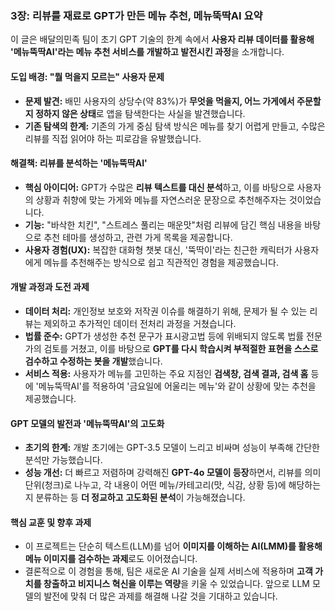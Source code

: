### 3장: 리뷰를 재료로 GPT가 만든 메뉴 추천, 메뉴뚝딱AI 요약

이 글은 배달의민족 팀이 초기 GPT 기술의 한계 속에서 **사용자 리뷰 데이터를 활용해 '메뉴뚝딱AI'라는 메뉴 추천 서비스를 개발하고 발전시킨 과정**을 소개합니다.

#### **도입 배경: "뭘 먹을지 모르는" 사용자 문제**

*   **문제 발견:** 배민 사용자의 상당수(약 83%)가 **무엇을 먹을지, 어느 가게에서 주문할지 정하지 않은 상태**로 앱을 탐색한다는 사실을 발견했습니다.
*   **기존 탐색의 한계:** 기존의 가게 중심 탐색 방식은 메뉴를 찾기 어렵게 만들고, 수많은 리뷰를 직접 읽어야 하는 피로감을 유발했습니다.

#### **해결책: 리뷰를 분석하는 '메뉴뚝딱AI'**

*   **핵심 아이디어:** GPT가 수많은 **리뷰 텍스트를 대신 분석**하고, 이를 바탕으로 사용자의 상황과 취향에 맞는 가게와 메뉴를 자연스러운 문장으로 추천해주자는 것이었습니다.
*   **기능:** "바삭한 치킨", "스트레스 풀리는 매운맛"처럼 리뷰에 담긴 핵심 내용을 바탕으로 추천 테마를 생성하고, 관련 가게 목록을 제공합니다.
*   **사용자 경험(UX):** 복잡한 대화형 챗봇 대신, '뚝딱이'라는 친근한 캐릭터가 사용자에게 메뉴를 추천해주는 방식으로 쉽고 직관적인 경험을 제공했습니다.

#### **개발 과정과 도전 과제**

*   **데이터 처리:** 개인정보 보호와 저작권 이슈를 해결하기 위해, 문제가 될 수 있는 리뷰는 제외하고 추가적인 데이터 전처리 과정을 거쳤습니다.
*   **법률 준수:** GPT가 생성한 추천 문구가 표시광고법 등에 위배되지 않도록 법률 전문가의 검토를 거쳤고, 이를 바탕으로 **GPT를 다시 학습시켜 부적절한 표현을 스스로 검수하고 수정하는 봇을 개발**했습니다.
*   **서비스 적용:** 사용자가 메뉴를 고민하는 주요 지점인 **검색창, 검색 결과, 검색 홈** 등에 '메뉴뚝딱AI'를 적용하여 '금요일에 어울리는 메뉴'와 같이 상황에 맞는 추천을 제공했습니다.

#### **GPT 모델의 발전과 '메뉴뚝딱AI'의 고도화**

*   **초기의 한계:** 개발 초기에는 GPT-3.5 모델이 느리고 비싸며 성능이 부족해 간단한 분석만 가능했습니다.
*   **성능 개선:** 더 빠르고 저렴하며 강력해진 **GPT-4o 모델이 등장**하면서, 리뷰를 의미 단위(청크)로 나누고, 각 내용이 어떤 메뉴/카테고리(맛, 식감, 상황 등)에 해당하는지 분류하는 등 **더 정교하고 고도화된 분석**이 가능해졌습니다.

#### **핵심 교훈 및 향후 과제**

*   이 프로젝트는 단순히 텍스트(LLM)를 넘어 **이미지를 이해하는 AI(LMM)를 활용해 메뉴 이미지를 검수하는 과제**로도 이어졌습니다.
*   결론적으로 이 경험을 통해, 팀은 새로운 AI 기술을 실제 서비스에 적용하며 **고객 가치를 창출하고 비지니스 혁신을 이루는 역량**을 키울 수 있었습니다. 앞으로 LLM 모델의 발전에 맞춰 더 많은 과제를 해결해 나갈 것을 기대하고 있습니다.
